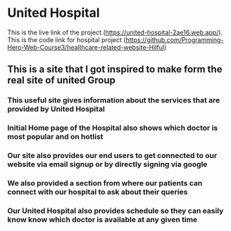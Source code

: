 # United Hospital

This is the live link of the project (https://united-hospital-2ae16.web.app/).
This is the code link for hospital project (https://github.com/Programming-Hero-Web-Course3/healthcare-related-website-Hilful)

##  This is a site that I got inspired to make form the real site of united Group



###  This useful site gives information about the services that are provided by United Hospital
###  Initial Home page of the Hospital also shows which doctor is most popular and on hotlist
###  Our site also provides our end users to get connected to our website via email signup or by directly signing via google

###  We also provided a section from where our patients can connect with our hospital to ask about their queries

###  Our United Hospital also provides schedule  so they can easily know  know which doctor is available at any given time
